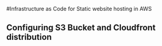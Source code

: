 #Infrastructure as Code for Static website hosting in AWS

## Configuring S3 Bucket and Cloudfront distribution

